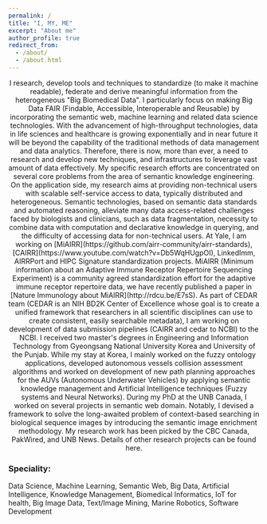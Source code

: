 ```yaml
---
permalink: /
title: "I, MY, ME"
excerpt: "About me"
author_profile: true
redirect_from: 
  - /about/
  - /about.html
---
```

<div align=center>
I research, develop tools and techniques to standardize (to make it machine readable), federate and derive meaningful information from the heterogeneous "Big Biomedical Data". I particularly focus on making Big Data FAIR (Findable, Accessible, Interoperable and Reusable) by incorporating the semantic web, machine learning and related data science technologies. With the advancement of high-throughput technologies, data in life sciences and healthcare is growing exponentially and in near future it will be beyond the capability of the traditional methods of data management and data analytics. Therefore, there is now, more than ever, a need to research and develop new techniques, and infrastructures to leverage vast amount of data effectively. My specific research efforts are concentrated on several core problems from the area of semantic knowledge engineering. On the application side, my research aims at providing non-technical users with scalable self-service access to data, typically distributed and heterogeneous. Semantic technologies, based on semantic data standards and automated reasoning, alleviate many data access-related challenges faced by biologists and clinicians, such as data fragmentation, necessity to combine data with computation and declarative knowledge in querying, and the difficulty of accessing data for non-technical users. At Yale, I am working on [MiAIRR](https://github.com/airr-community/airr-standards), [CAIRR](https://www.youtube.com/watch?v=Db5WqHUgpOI), LinkedImm, AIRRPort and HIPC Signature standardization projects. MiAIRR (Minimum information about an Adaptive Immune Receptor Repertoire Sequencing Experiment) is a community agreed standardization effort for the adaptive immune receptor repertoire data, we have recently published a paper in [Nature Immunology about MiAIRR](http://rdcu.be/E7sS). As part of CEDAR team (CEDAR is an NIH BD2K Center of Excellence whose goal is to create a unified framework that researchers in all scientific disciplines can use to create consistent, easily searchable metadata),  I am working on development of data submission pipelines  (CAIRR and cedar to NCBI) to the NCBI. I received two master's degrees in Engineering and Information Technology from Gyeongsang National University Korea and University of the Punjab. While my stay at Korea, I mainly worked on the fuzzy ontology applications, developed autonomous vessels collision assessment algorithms and worked on development of new path planning approaches for the AUVs (Autonomous Underwater Vehicles) by applying semantic knowledge management and Artificial Intelligence techniques (Fuzzy systems and Neural Networks). During my PhD at the UNB Canada, I worked on several projects in semantic web domain. Notably, I devised a framework to solve the long-awaited problem of context-based searching in biological sequence images by introducing the semantic image enrichment methodology. My research work has been picked by the CBC Canada, PakWired, and UNB News. Details of other research projects can be found here.
</div>

<h3>Speciality:</h3>

Data Science, Machine Learning, Semantic Web, Big Data, Artificial Intelligence, Knowledge Management, Biomedical Informatics, IoT for health, Big Image Data, Text/Image Mining, Marine Robotics, Software Development

